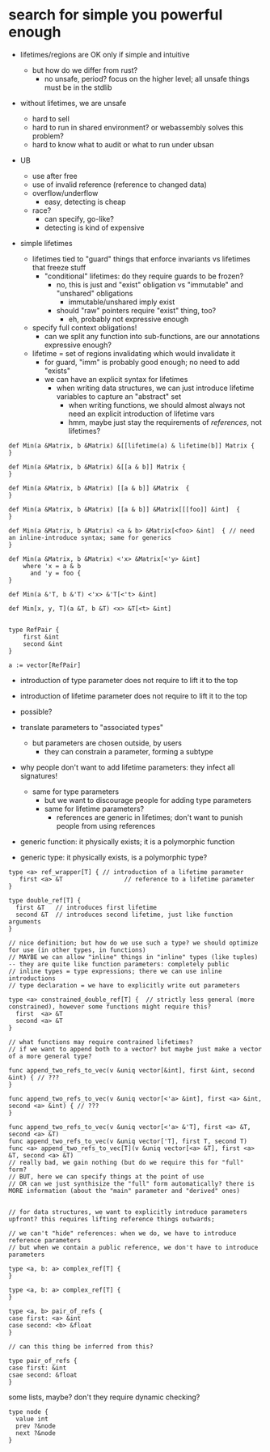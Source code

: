 # search for simple you powerful enough

- lifetimes/regions are OK only if simple and intuitive
  - but how do we differ from rust?
    - no unsafe, period? focus on the higher level; all unsafe things must be in the stdlib
- without lifetimes, we are unsafe
  - hard to sell
  - hard to run in shared environment? or webassembly solves this problem?
  - hard to know what to audit or what to run under ubsan

- UB
  - use after free 
  - use of invalid reference (reference to changed data)
  - overflow/underflow
    - easy, detecting is cheap
  - race?
    - can specify, go-like?
    - detecting is kind of expensive

- simple lifetimes
  - lifetimes tied to "guard" things that enforce invariants vs lifetimes that freeze stuff
    - "conditional" lifetimes: do they require guards to be frozen?
      - no, this is just and "exist" obligation vs "immutable" and "unshared" obligations
        - immutable/unshared imply exist
      - should "raw" pointers require "exist" thing, too?
        - eh, probably not expressive enough
  - specify full context obligations!
    - can we split any function into sub-functions, are our annotations expressive enough?
  - lifetime = set of regions invalidating which would invalidate it
    - for guard, "imm" is probably good enough; no need to add "exists"
    - we can have an explicit syntax for lifetimes
      - when writing data structures, we can just introduce lifetime variables to capture an "abstract" set
        - when writing functions, we should almost always not need an explicit introduction of lifetime vars
        - hmm, maybe just stay the requirements of *references*, not lifetimes?

```
def Min(a &Matrix, b &Matrix) &[[lifetime(a) & lifetime(b]] Matrix {
}

def Min(a &Matrix, b &Matrix) &[[a & b]] Matrix {
}

def Min(a &Matrix, b &Matrix) [[a & b]] &Matrix  {
}

def Min(a &Matrix, b &Matrix) [[a & b]] &Matrix[[[foo]] &int]  {
}

def Min(a &Matrix, b &Matrix) <a & b> &Matrix[<foo> &int]  { // need an inline-introduce syntax; same for generics
}

def Min(a &Matrix, b &Matrix) <'x> &Matrix[<'y> &int]  
    where 'x = a & b
      and 'y = foo {
}

def Min(a &'T, b &'T) <'x> &'T[<'t> &int]

def Min[x, y, T](a &T, b &T) <x> &T[<t> &int]


type RefPair {
    first &int
    second &int
}

a := vector[RefPair]
```

- introduction of type parameter does not require to lift it to the top
- introduction of lifetime parameter does not require to lift it to the top
- possible?
- translate parameters to "associated types"
  - but parameters are chosen outside, by users
    - they can constrain a parameter, forming a subtype
- why people don't want to add lifetime parameters: they infect all signatures!
  - same for type parameters
    - but we want to discourage people for adding type parameters
    - same for lifetime parameters?
      - references are generic in lifetimes; don't want to punish people from using references

- generic function: it physically exists; it is a polymorphic function
- generic type: it physically exists, is a polymorphic type?

```
type <a> ref_wrapper[T] { // introduction of a lifetime parameter
   first <a> &T                 // reference to a lifetime parameter
}

type double_ref[T] {
  first &T   // introduces first lifetime
  second &T  // introduces second lifetime, just like function arguments
}

// nice definition; but how do we use such a type? we should optimize for use (in other types, in functions)
// MAYBE we can allow "inline" things in "inline" types (like tuples) -- they are quite like function parameters: completely public
// inline types = type expressions; there we can use inline introductions
// type declaration = we have to explicitly write out parameters

type <a> constrained_double_ref[T] {  // strictly less general (more constrained), however some functions might require this?
  first  <a> &T
  second <a> &T
}

// what functions may require contrained lifetimes?
// if we want to append both to a vector? but maybe just make a vector of a more general type?

func append_two_refs_to_vec(v &uniq vector[&int], first &int, second &int) { // ???
}

func append_two_refs_to_vec(v &uniq vector[<'a> &int], first <a> &int, second <a> &int) { // ???
}

func append_two_refs_to_vec(v &uniq vector[<'a> &'T], first <a> &T, second <a> &T)
func append_two_refs_to_vec(v &uniq vector['T], first T, second T)
func <a> append_two_refs_to_vec[T](v &uniq vector[<a> &T], first <a> &T, second <a> &T)
// really bad, we gain nothing (but do we require this for "full" form?
// BUT, here we can specify things at the point of use
// OR can we just synthisize the "full" form automatically? there is MORE information (about the "main" parameter and "derived" ones)


// for data structures, we want to explicitly introduce parameters upfront? this requires lifting reference things outwards;

// we can't "hide" references: when we do, we have to introduce reference parameters
// but when we contain a public reference, we don't have to introduce parameters

type <a, b: a> complex_ref[T] {
}

type <a, b: a> complex_ref[T] {
}

type <a, b> pair_of_refs {
case first: <a> &int
case second: <b> &float
}

// can this thing be inferred from this?

type pair_of_refs {
case first: &int
csae second: &float
}
```

some lists, maybe?
don't they require dynamic checking?

```
type node {
  value int
  prev ?&node
  next ?&node
}

```
